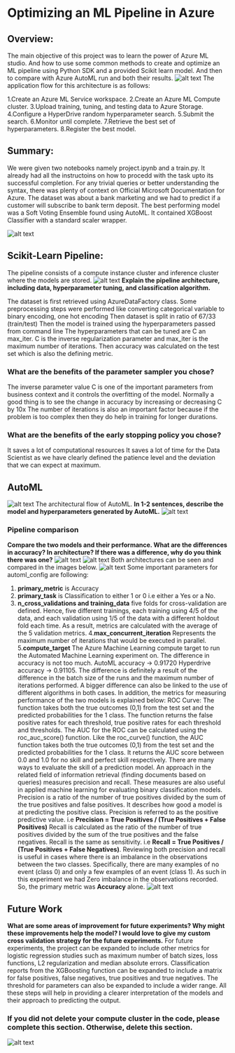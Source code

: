 # Optimizing an ML Pipeline in Azure

## Overview: 
The main objective of this project was to learn the power of Azure ML studio. And how to use some common methods to create and optimize an ML pipeline using Python SDK and a provided Scikit learn model. And then to compare with Azure AutoML run and both their results. 
![alt text](https://github.com/hammad-alt/udacityproject1/blob/main/images2/Design.png)
The application flow for this architecture is as follows:

1.Create an Azure ML Service workspace.
2.Create an Azure ML Compute cluster.
3.Upload training, tuning, and testing data to Azure Storage.
4.Configure a HyperDrive random hyperparameter search.
5.Submit the search.
6.Monitor until complete.
7.Retrieve the best set of hyperparameters.
8.Register the best model.
## Summary: 
We were given two notebooks namely project.ipynb and a train.py. It already had all the instructoins on how to procedd with the task upto its successful completion. For any trivial queries or better understanding the syntax, there was plenty of context on Official Microsoft Documentation for Azure. The dataset was about a bank marketing and we had to predict if a customer will subscribe to bank term deposit. The best performing model was a Soft Voting Ensemble found using AutoML. It contained XGBoost Classifier with a standard scaler wrapper.

![alt text](https://github.com/hammad-alt/udacityproject1/blob/main/images/1.PNG)


## Scikit-Learn Pipeline: 
The pipeline consists of a compute instance cluster and inference cluster where the models are stored.
![alt text](https://github.com/hammad-alt/udacityproject1/blob/main/images2/Capture2.png)
**Explain the pipeline architecture, including data, hyperparameter tuning, and classification algorithm.**

The dataset is first retrieved using AzureDataFactory class. 
Some preprocessing steps were performed like converting categorical variable to binary encoding, one hot encoding
Then dataset is split in ratio of 67/33 (train/test)
Then the model is trained using the hyperparameters passed from command line
The hyperparameters that can be tuned are C an max_iter. C is the inverse regularization parameter and max_iter is the maximum number of iterations.
Then accuracy was calculated on the test set which is also the defining metric.

### What are the benefits of the parameter sampler you chose?

The inverse parameter value C is one of the important parameters from business context and it controls the overfitting of the model. Normally a good thing is to see the change in accuracy by increasing or decreasing C by 10x
The number of iterations is also an important factor because if the problem is too complex then they do help in training for longer durations.

### What are the benefits of the early stopping policy you chose?

It saves a lot of computational resources
It saves a lot of time for the Data Scientist as we have clearly defined the patience level and the deviation that we can expect at maximum.

## AutoML
![alt text](https://github.com/hammad-alt/udacityproject1/blob/main/images2/image7-1.png)
The architectural flow of AutoML.
**In 1-2 sentences, describe the model and hyperparameters generated by AutoML.** 
![alt text](https://github.com/hammad-alt/udacityproject1/blob/main/images/2.PNG)
### Pipeline comparison
**Compare the two models and their performance. What are the differences in accuracy? In architecture? If there was a difference, why do you think there was one?**
![alt text](https://github.com/hammad-alt/udacityproject1/blob/main/images/3-hyper.PNG)
![alt text](https://github.com/hammad-alt/udacityproject1/blob/main/images/3-auto.PNG)
Both architectures can be seen and compared in the images below.
![alt text](https://github.com/hammad-alt/udacityproject1/blob/main/images/4.PNG)
Some important parameters for automl_config are following:
1. **primary_metric** is Accuracy
2. **primary_task** is Classification to either 1 or 0 i.e either a Yes or a No.
3. **n_cross_validations and training_data** five folds for cross-validation are defined. Hence, five different trainings, each training using 4/5 of the data, and each validation using 1/5 of the data with a different holdout fold each time. As a result, metrics are calculated with the average of the 5 validation metrics.
4.**max_concurrent_iteration** Represents the maximum number of iterations that would be executed in parallel.
5.**compute_target** The Azure Machine Learning compute target to run the Automated Machine Learning experiment on.
The difference in accuracy is not too much. AutoML accuracy -> 0.91720 Hyperdrive accuracy -> 0.91105. The difference is definitely a result of the difference in the batch size of the runs and the maximum number of iterations performed. A bigger difference can also be linked to the use of different algorithms in both cases. In addition, the metrics for measuring performance of the two models is explained below:
ROC Curve: The function takes both the true outcomes (0,1) from the test set and the predicted probabilities for the 1 class. The function returns the false positive rates for each threshold, true positive rates for each threshold and thresholds. The AUC for the ROC can be calculated using the roc_auc_score() function. Like the roc_curve() function, the AUC function takes both the true outcomes (0,1) from the test set and the predicted probabilities for the 1 class. It returns the AUC score between 0.0 and 1.0 for no skill and perfect skill respectively. 
There are many ways to evaluate the skill of a prediction model. An approach in the related field of information retrieval (finding documents based on queries) measures precision and recall. These measures are also useful in applied machine learning for evaluating binary classification models. Precision is a ratio of the number of true positives divided by the sum of the true positives and false positives. It describes how good a model is at predicting the positive class. Precision is referred to as the positive predictive value. i.e **Precision = True Positives / (True Positives + False Positives)** Recall is calculated as the ratio of the number of true positives divided by the sum of the true positives and the false negatives. Recall is the same as sensitivity. i.e **Recall = True Positives / (True Positives + False Negatives)**. Reviewing both precision and recall is useful in cases where there is an imbalance in the observations between the two classes. Specifically, there are many examples of no event (class 0) and only a few examples of an event (class 1). As such in this experiment we had Zero imbalance in the observations recorded. So, the primary metric was **Accuracy** alone.
![alt text](https://github.com/hammad-alt/udacityproject1/blob/main/images/4.1.PNG)
## Future Work
**What are some areas of improvement for future experiments? Why might these improvements help the model? I would love to give my custom cross validation strategy for the future experiments.** 
For future experiments, the project can be expanded to include other metrics for logistic regression studies such as maximum number of batch sizes, loss functions, L2 regularization and median absolute errors. Classification reports from the XGBoosting function can be expanded to include a matrix for false positives, false negatives, true positives and true negatives. The threshold for parameters can also be expanded to include a wider range. All these steps will help in providing a clearer interpretation of the models and their approach to predicting the output.

### If you did not delete your compute cluster in the code, please complete this section. Otherwise, delete this section. 
![alt text](https://github.com/hammad-alt/udacityproject1/blob/main/images/5.png)


